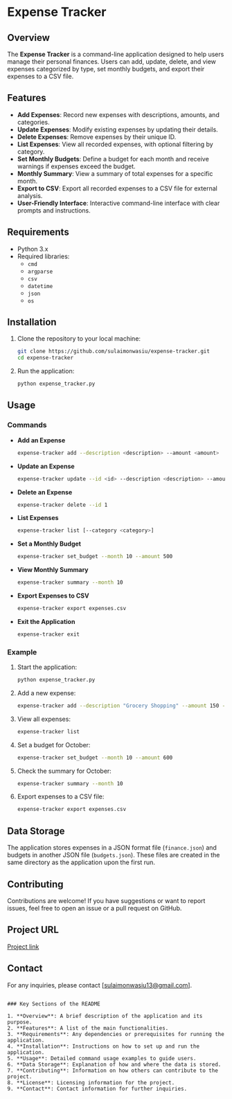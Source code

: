 # Expense Tracker

## Overview

The **Expense Tracker** is a command-line application designed to help users manage their personal finances. Users can add, update, delete, and view expenses categorized by type, set monthly budgets, and export their expenses to a CSV file.

## Features

- **Add Expenses**: Record new expenses with descriptions, amounts, and categories.
- **Update Expenses**: Modify existing expenses by updating their details.
- **Delete Expenses**: Remove expenses by their unique ID.
- **List Expenses**: View all recorded expenses, with optional filtering by category.
- **Set Monthly Budgets**: Define a budget for each month and receive warnings if expenses exceed the budget.
- **Monthly Summary**: View a summary of total expenses for a specific month.
- **Export to CSV**: Export all recorded expenses to a CSV file for external analysis.
- **User-Friendly Interface**: Interactive command-line interface with clear prompts and instructions.

## Requirements

- Python 3.x
- Required libraries:
  - `cmd`
  - `argparse`
  - `csv`
  - `datetime`
  - `json`
  - `os`

## Installation

1. Clone the repository to your local machine:

   ```bash
   git clone https://github.com/sulaimonwasiu/expense-tracker.git
   cd expense-tracker
   ```

2. Run the application:

   ```bash
   python expense_tracker.py
   ```

## Usage

### Commands

- **Add an Expense**
  
  ```bash
  expense-tracker add --description <description> --amount <amount>
  ```

- **Update an Expense**
  
  ```bash
  expense-tracker update --id <id> --description <description> --amount <amount>
  ```

- **Delete an Expense**
  
  ```bash
  expense-tracker delete --id 1
  ```

- **List Expenses**
  
  ```bash
  expense-tracker list [--category <category>]
  ```

- **Set a Monthly Budget**
  
  ```bash
  expense-tracker set_budget --month 10 --amount 500
  ```

- **View Monthly Summary**
  
  ```bash
  expense-tracker summary --month 10
  ```

- **Export Expenses to CSV**
  
  ```bash
  expense-tracker export expenses.csv
  ```

- **Exit the Application**
  
  ```bash
  expense-tracker exit
  ```

### Example

1. Start the application:

   ```bash
   python expense_tracker.py
   ```

2. Add a new expense:

   ```bash
   expense-tracker add --description "Grocery Shopping" --amount 150 --category "Groceries"
   ```

3. View all expenses:

   ```bash
   expense-tracker list
   ```

4. Set a budget for October:

   ```bash
   expense-tracker set_budget --month 10 --amount 600
   ```

5. Check the summary for October:

   ```bash
   expense-tracker summary --month 10
   ```

6. Export expenses to a CSV file:

   ```bash
   expense-tracker export expenses.csv
   ```

## Data Storage

The application stores expenses in a JSON format file (`finance.json`) and budgets in another JSON file (`budgets.json`). These files are created in the same directory as the application upon the first run.

## Contributing

Contributions are welcome! If you have suggestions or want to report issues, feel free to open an issue or a pull request on GitHub.

## Project URL

[Project link](https://roadmap.sh/projects/expense-tracker)

## Contact

For any inquiries, please contact [sulaimonwasiu13@gmail.com].
```

### Key Sections of the README

1. **Overview**: A brief description of the application and its purpose.
2. **Features**: A list of the main functionalities.
3. **Requirements**: Any dependencies or prerequisites for running the application.
4. **Installation**: Instructions on how to set up and run the application.
5. **Usage**: Detailed command usage examples to guide users.
6. **Data Storage**: Explanation of how and where the data is stored.
7. **Contributing**: Information on how others can contribute to the project.
8. **License**: Licensing information for the project.
9. **Contact**: Contact information for further inquiries.
